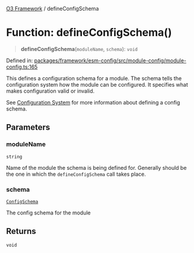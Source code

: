 [O3 Framework](../API.md) / defineConfigSchema

# Function: defineConfigSchema()

> **defineConfigSchema**(`moduleName`, `schema`): `void`

Defined in: [packages/framework/esm-config/src/module-config/module-config.ts:165](https://github.com/UjjawalPrabhat/openmrs-esm-core/blob/main/packages/framework/esm-config/src/module-config/module-config.ts#L165)

This defines a configuration schema for a module. The schema tells the
configuration system how the module can be configured. It specifies
what makes configuration valid or invalid.

See [Configuration System](https://o3-docs.openmrs.org/docs/configuration-system)
for more information about defining a config schema.

## Parameters

### moduleName

`string`

Name of the module the schema is being defined for. Generally
  should be the one in which the `defineConfigSchema` call takes place.

### schema

[`ConfigSchema`](../interfaces/ConfigSchema.md)

The config schema for the module

## Returns

`void`
